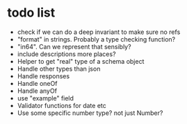 # todo list

- check if we can do a deep invariant to make sure no refs
- "format" in strings. Probably a type checking function?
- "in64". Can we represent that sensibly?
- include descriptions more places?
- Helper to get "real" type of a schema object
- Handle other types than json
- Handle responses
- Handle oneOf
- Handle anyOf
- use "example" field
- Validator functions for date etc
- Use some specific number type? not just Number?
